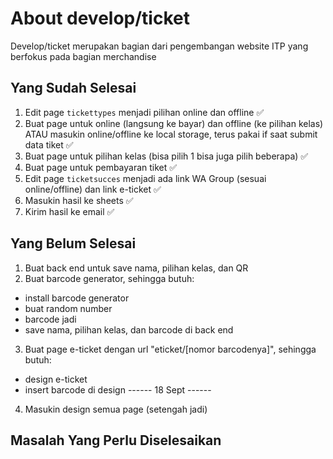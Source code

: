 # About develop/ticket
Develop/ticket merupakan bagian dari pengembangan website ITP yang berfokus pada bagian merchandise

## Yang Sudah Selesai
1. Edit page `tickettypes` menjadi pilihan online dan offline ✅
2. Buat page untuk online (langsung ke bayar) dan offline (ke pilihan kelas) ATAU masukin online/offline ke local storage, terus pakai if saat submit data tiket ✅
3. Buat page untuk pilihan kelas (bisa pilih 1 bisa juga pilih beberapa) ✅
4. Buat page untuk pembayaran tiket ✅
5. Edit page `ticketsucces` menjadi ada link WA Group (sesuai online/offline) dan link e-ticket ✅
6. Masukin hasil ke sheets ✅
7. Kirim hasil ke email ✅

## Yang Belum Selesai
1. Buat back end untuk save nama, pilihan kelas, dan QR
2. Buat barcode generator, sehingga butuh:
- install barcode generator
- buat random number
- barcode jadi
- save nama, pilihan kelas, dan barcode di back end
3. Buat page e-ticket dengan url "eticket/[nomor barcodenya]", sehingga butuh:
- design e-ticket
- insert barcode di design
------ 18 Sept ------
4. Masukin design semua page (setengah jadi)

## Masalah Yang Perlu Diselesaikan